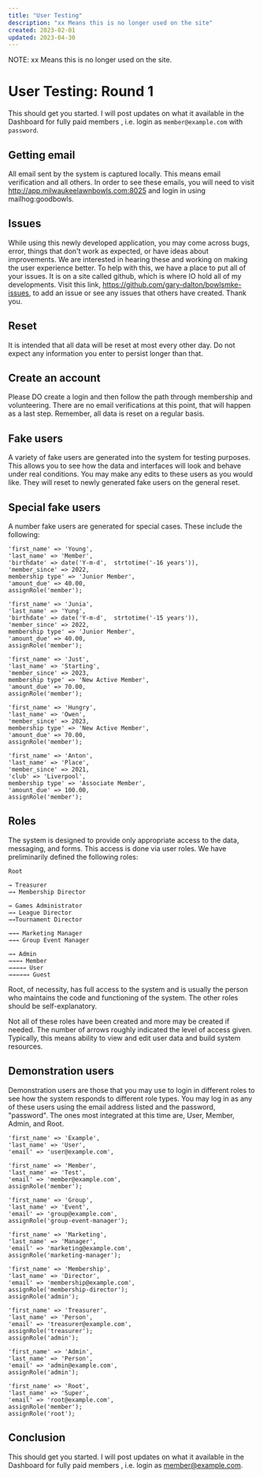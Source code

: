 ```yaml
---
title: "User Testing"
description: "xx Means this is no longer used on the site"
created: 2023-02-01
updated: 2023-04-30
---
```


NOTE: xx Means this is no longer used on the site.

# User Testing: Round 1

This should get you started. I will post updates on what it available in the Dashboard for fully paid members , i.e. login as `member@example.com` with `password`.

## Getting email

All email sent by the system is captured locally. This means email verification and all others. In order to see these emails, you will need to visit http://app.milwaukeelawnbowls.com:8025 and login in using mailhog:goodbowls.

## Issues

While using this newly developed application, you may come across bugs, error, things that don't work as expected, or have ideas about improvements. We are interested in hearing these and working on making the user experience better. To help with this, we have a place to put all of your issues. It is on a site called github, which is where IO hold all of my developments. Visit this link, https://github.com/gary-dalton/bowlsmke-issues, to add an issue or see any issues that others have created. Thank you.

## Reset

It is intended that all data will be reset at most every other day. Do not expect any information you enter to persist longer than that.

## Create an account

Please DO create a login and then follow the path through membership and volunteering. There are no email verifications at this point, that will happen as a last step. Remember, all data is reset on a regular basis.

## Fake users

A variety of fake users are generated into the system for testing purposes. This allows you to see how the data and interfaces will look and behave under real conditions. You may make any edits to these users as you would like. They will reset to newly generated fake users on the general reset.

## Special fake users

A number fake users are generated for special cases. These include the following:

    'first_name' => 'Young',
    'last_name' => 'Member',
    'birthdate' => date('Y-m-d',  strtotime('-16 years')),
    'member_since' => 2022,
    membership type' => 'Junior Member',
    'amount_due' => 40.00,
    assignRole('member');
<!-- sep -->
    'first_name' => 'Junia',
    'last_name' => 'Yung',
    'birthdate' => date('Y-m-d',  strtotime('-15 years')),
    'member_since' => 2022,
    membership type' => 'Junior Member',
    'amount_due' => 40.00,
    assignRole('member');
<!-- sep -->
    'first_name' => 'Just',
    'last_name' => 'Starting',
    'member_since' => 2023,
    membership type' => 'New Active Member',
    'amount_due' => 70.00,
    assignRole('member');
<!-- sep -->
    'first_name' => 'Hungry',
    'last_name' => 'Owen',
    'member_since' => 2023,
    membership type' => 'New Active Member',
    'amount_due' => 70.00,
    assignRole('member');
<!-- sep -->
    'first_name' => 'Anton',
    'last_name' => 'Place',
    'member_since' => 2021,
    'club' => 'Liverpool',
    membership type' => 'Associate Member',
    'amount_due' => 100.00,
    assignRole('member');

## Roles
The system is designed to provide only appropriate access to the data, messaging, and forms. This access is done via user roles. We have preliminarily defined the following roles:

    Root

    → Treasurer
    →→ Membership Director

    → Games Administrator
    →→ League Director
    →→Tournament Director

    →→→ Marketing Manager
    →→→ Group Event Manager

    →→ Admin
    →→→→ Member
    →→→→→ User
    →→→→→→ Guest

Root, of necessity, has full access to the system and is usually the person who maintains the code and functioning of the system. The other roles should be self-explanatory.

Not all of these roles have been created and more may be created if needed. The number of arrows roughly indicated the level of access given. Typically, this means ability to view and edit user data and build system resources.

## Demonstration users

Demonstration users are those that you may use to login in different roles to see how the system responds to different role types. You may log in as any of these users using the email address listed and the password, "password". The ones most integrated at this time are, User, Member, Admin, and Root.


    'first_name' => 'Example',
    'last_name' => 'User',
    'email' => 'user@example.com',
<!-- sep -->
    'first_name' => 'Member',
    'last_name' => 'Test',
    'email' => 'member@example.com',
    assignRole('member');
<!-- sep -->
    'first_name' => 'Group',
    'last_name' => 'Event',
    'email' => 'group@example.com',
    assignRole('group-event-manager');
<!-- sep -->
    'first_name' => 'Marketing',
    'last_name' => 'Manager',
    'email' => 'marketing@example.com',
    assignRole('marketing-manager');
<!-- sep -->
    'first_name' => 'Membership',
    'last_name' => 'Director',
    'email' => 'membership@example.com',
    assignRole('membership-director');
    assignRole('admin');
<!-- sep -->
    'first_name' => 'Treasurer',
    'last_name' => 'Person',
    'email' => 'treasurer@example.com',
    assignRole('treasurer');
    assignRole('admin');
<!-- sep -->
    'first_name' => 'Admin',
    'last_name' => 'Person',
    'email' => 'admin@example.com',
    assignRole('admin');
<!-- sep -->
    'first_name' => 'Root',
    'last_name' => 'Super',
    'email' => 'root@example.com',
    assignRole('member');
    assignRole('root');

## Conclusion

This should get you started. I will post updates on what it available in the Dashboard for fully paid members , i.e. login as member@example.com.

